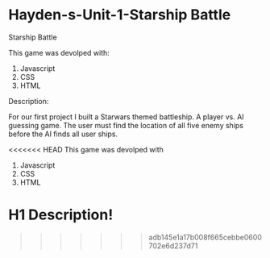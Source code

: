 # Hayden-s-Unit-1-Starship Battle
Starship Battle

This game was devolped with:
1. Javascript
2. CSS
3. HTML


Description:

For our first project I built a Starwars themed battleship. A player vs. AI guessing game. The user must find the location of all five enemy ships before the AI finds all user ships.  


<<<<<<< HEAD
This game was devolped with
1. Javascript
2. CSS
3. HTML

H1 Description!
=======
>>>>>>> adb145e1a17b008f665cebbe0600702e6d237d71
